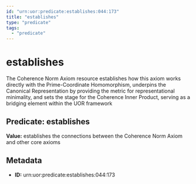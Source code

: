 ```yaml
---
id: "urn:uor:predicate:establishes:044:173"
title: "establishes"
type: "predicate"
tags:
  - "predicate"
---
```


# establishes

The Coherence Norm Axiom resource establishes how this axiom works directly with the Prime-Coordinate Homomorphism, underpins the Canonical Representation by providing the metric for representational minimality, and sets the stage for the Coherence Inner Product, serving as a bridging element within the UOR framework

## Predicate: establishes

**Value:** establishes the connections between the Coherence Norm Axiom and other core axioms

## Metadata

- **ID:** urn:uor:predicate:establishes:044:173
